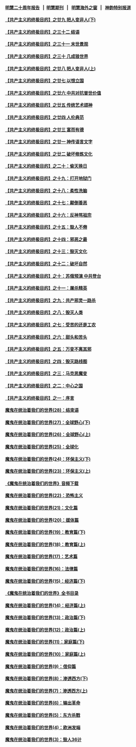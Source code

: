 #### [明慧二十周年报告](https://github.com/gfw-breaker/mh-reports/blob/master/README.md?t=07220541) &nbsp;&nbsp;|&nbsp;&nbsp;[明慧期刊](https://github.com/gfw-breaker/mh-qikan) &nbsp;&nbsp;|&nbsp;&nbsp; [明慧海外之窗](https://github.com/gfw-breaker/mh-news/blob/master/README.md?t=07220541) &nbsp;&nbsp;|&nbsp;&nbsp; [神韵特别报道](https://github.com/gfw-breaker/mh-news/blob/master/shenyun.md?t=07220541) 

#### [【共产主义的终极目的】之廿九 把人变非人(下)](../pages/nsc422/n11344140.md?t=07220541) 

#### [【共产主义的终极目的】之三十二 结语](../pages/nsc422/n11360535.md?t=07220541) 

#### [【共产主义的终极目的】之三十一 末世景观](../pages/nsc422/n11351129.md?t=07220541) 

#### [【共产主义的终极目的】之三十 几成狼世界](../pages/nsc422/n11348280.md?t=07220541) 

#### [【共产主义的终极目的】之廿八 把人变非人(上)](../pages/nsc422/n11340492.md?t=07220541) 

#### [【共产主义的终极目的】之廿七 以恨立国](../pages/nsc422/n11336944.md?t=07220541) 

#### [【共产主义的终极目的】之廿六 中共对抗普世价值](../pages/nsc422/n11324785.md?t=07220541) 

#### [【共产主义的终极目的】之廿五 传统艺术颂神](../pages/nsc422/n11296396.md?t=07220541) 

#### [【共产主义的终极目的】之廿四 人伦典范](../pages/nsc422/n11296397.md?t=07220541) 

#### [【共产主义的终极目的】之廿三 富而有德](../pages/nsc422/n11283598.md?t=07220541) 

#### [【共产主义的终极目的】之廿一 神传语言文字](../pages/nsc422/n11263265.md?t=07220541) 

#### [【共产主义的终极目的】之廿二 破坏修炼文化](../pages/nsc422/n11245728.md?t=07220541) 

#### [【共产主义的终极目的】之二十：偷天换日](../pages/nsc422/n11238846.md?t=07220541) 

#### [【共产主义的终极目的】之十九：打开地狱门](../pages/nsc422/n11206376.md?t=07220541) 

#### [【共产主义的终极目的】之十八：柔性洗脑](../pages/nsc422/n11199994.md?t=07220541) 

#### [【共产主义的终极目的】之十七：颠倒善恶](../pages/nsc422/n11179782.md?t=07220541) 

#### [【共产主义的终极目的】之十六：反神骂祖宗](../pages/nsc422/n11166798.md?t=07220541) 

#### [【共产主义的终极目的】之十五：毁人不倦](../pages/nsc422/n11166792.md?t=07220541) 

#### [【共产主义的终极目的】之十四：邪恶之最](../pages/nsc422/n11150249.md?t=07220541) 

#### [【共产主义的终极目的】之十三：毁灭文化](../pages/nsc422/n11135227.md?t=07220541) 

#### [【共产主义的终极目的】之十二：破坏自然](../pages/nsc422/n11135214.md?t=07220541) 

#### [【共产主义的终极目的】之十：苏俄预演 中共登台](../pages/nsc422/n11118424.md?t=07220541) 

#### [【共产主义的终极目的】之十一：屠杀精英](../pages/nsc422/n11118442.md?t=07220541) 

#### [【共产主义的终极目的】之九：共产邪灵一路杀](../pages/nsc422/n11114139.md?t=07220541) 

#### [【共产主义的终极目的】之八：毁灭人类](../pages/nsc422/n11108503.md?t=07220541) 

#### [【共产主义的终极目的】之七：受苦的还是工农](../pages/nsc422/n11101809.md?t=07220541) 

#### [【共产主义的终极目的】之六：甜头和苦头](../pages/nsc422/n11096971.md?t=07220541) 

#### [【共产主义的终极目的】之五：万变不离其邪](../pages/nsc422/n11091285.md?t=07220541) 

#### [【共产主义的终极目的】之四：毁灭路线图](../pages/nsc422/n11086284.md?t=07220541) 

#### [【共产主义的终极目的】之三：马克思魔变](../pages/nsc422/n11061941.md?t=07220541) 

#### [【共产主义的终极目的】之二：中心之国](../pages/nsc422/n11047728.md?t=07220541) 

#### [【共产主义的终极目的】之一：序言](../pages/nsc422/n11086077.md?t=07220541) 

#### [魔鬼在统治着我们的世界(28)：结束语](../pages/nsc422/n10936246.md?t=07220541) 

#### [魔鬼在统治着我们的世界(27)：全球野心(下)](../pages/nsc422/n10928319.md?t=07220541) 

#### [魔鬼在统治着我们的世界(26)：全球野心(上)](../pages/nsc422/n10900318.md?t=07220541) 

#### [魔鬼在统治着我们的世界(25)：全球化](../pages/nsc422/n10788205.md?t=07220541) 

#### [魔鬼在统治着我们的世界(24)：环保主义(下)](../pages/nsc422/n10695307.md?t=07220541) 

#### [魔鬼在统治着我们的世界(23)：环保主义(上)](../pages/nsc422/n10688613.md?t=07220541) 

#### [《魔鬼在统治着我们的世界》音频下载](../pages/nsc422/n10635553.md?t=07220541) 

#### [魔鬼在统治着我们的世界(22)：恐怖主义](../pages/nsc422/n10614727.md?t=07220541) 

#### [魔鬼在统治着我们的世界(21)：文化篇](../pages/nsc422/n10597706.md?t=07220541) 

#### [魔鬼在统治着我们的世界(20)：媒体篇](../pages/nsc422/n10586579.md?t=07220541) 

#### [魔鬼在统治着我们的世界(19)：教育篇(下)](../pages/nsc422/n10564808.md?t=07220541) 

#### [魔鬼在统治着我们的世界(18)：教育篇(上)](../pages/nsc422/n10526970.md?t=07220541) 

#### [魔鬼在统治着我们的世界(17)：艺术篇](../pages/nsc422/n10499093.md?t=07220541) 

#### [魔鬼在统治着我们的世界(16)：法律篇](../pages/nsc422/n10485969.md?t=07220541) 

#### [魔鬼在统治着我们的世界(15)：经济篇(下)](../pages/nsc422/n10469975.md?t=07220541) 

#### [《魔鬼在统治着我们的世界》全书目录](../pages/nsc422/n10464261.md?t=07220541) 

#### [魔鬼在统治着我们的世界(14)：经济篇(上)](../pages/nsc422/n10457370.md?t=07220541) 

#### [魔鬼在统治着我们的世界(13)：政治篇(下)](../pages/nsc422/n10448270.md?t=07220541) 

#### [魔鬼在统治着我们的世界(12)：政治篇(上)](../pages/nsc422/n10444576.md?t=07220541) 

#### [魔鬼在统治着我们的世界(11)：家庭篇(下)](../pages/nsc422/n10440961.md?t=07220541) 

#### [魔鬼在统治着我们的世界(10)：家庭篇(上)](../pages/nsc422/n10435448.md?t=07220541) 

#### [魔鬼在统治着我们的世界(9)：信仰篇](../pages/nsc422/n10432159.md?t=07220541) 

#### [魔鬼在统治着我们的世界(8)：渗透西方(下)](../pages/nsc422/n10429603.md?t=07220541) 

#### [魔鬼在统治着我们的世界(7)：渗透西方(上)](../pages/nsc422/n10426013.md?t=07220541) 

#### [魔鬼在统治着我们的世界(6)：输出革命](../pages/nsc422/n10421536.md?t=07220541) 

#### [魔鬼在统治着我们的世界(5)：东方杀戮](../pages/nsc422/n10417707.md?t=07220541) 

#### [魔鬼在统治着我们的世界(4)：欧洲发端](../pages/nsc422/n10414890.md?t=07220541) 

#### [魔鬼在统治着我们的世界(3)：毁人36计](../pages/nsc422/n10411583.md?t=07220541) 

